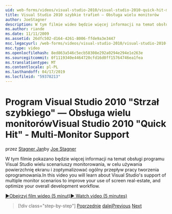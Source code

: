 ```yaml
---
uid: web-forms/videos/visual-studio-2010/visual-studio-2010-quick-hit-multi-monitor-support
title: Visual Studio 2010 szybkie trafień — Obsługa wielu monitorów
author: JoeStagner
description: W tym filmie wideo będzie więcej informacji na temat obsługi programu Visual Studio wielu scenariuszy monitorowania, w celu używania powierzchnię ekranu i optymalizowanie całkowitego...
ms.author: riande
ms.date: 11/11/2009
ms.assetid: 26dfc502-d164-4261-8006-ffde9a3e3447
msc.legacyurl: /web-forms/videos/visual-studio-2010/visual-studio-2010-quick-hit-multi-monitor-support
msc.type: video
ms.openlocfilehash: 8ed863a546c5ecb58308e292a0294e294e1e263e
ms.sourcegitcommit: 0f1119340e4464720cfd16d0ff15764746ea1fea
ms.translationtype: MT
ms.contentlocale: pl-PL
ms.lasthandoff: 04/17/2019
ms.locfileid: "59378213"
---
```

# <a name="visual-studio-2010-quick-hit---multi-monitor-support"></a><span data-ttu-id="f3cf3-103">Program Visual Studio 2010 "Strzał szybkiego" — Obsługa wielu monitorów</span><span class="sxs-lookup"><span data-stu-id="f3cf3-103">Visual Studio 2010 "Quick Hit" - Multi-Monitor Support</span></span>

<span data-ttu-id="f3cf3-104">przez [Stagner Jan](https://github.com/JoeStagner)</span><span class="sxs-lookup"><span data-stu-id="f3cf3-104">by [Joe Stagner](https://github.com/JoeStagner)</span></span>

<span data-ttu-id="f3cf3-105">W tym filmie pokazano będzie więcej informacji na temat obsługi programu Visual Studio wielu scenariuszy monitorowania, w celu używania powierzchnię ekranu i zoptymalizować ogólny przepływ pracy tworzenia oprogramowania.</span><span class="sxs-lookup"><span data-stu-id="f3cf3-105">In this video you will learn about Visual Studio's support of multiple monitor scenarios to improve your use of screen real-estate, and optimize your overall development workflow.</span></span> 

[<span data-ttu-id="f3cf3-106">&#9654;Obejrzyj film wideo (5 minut)</span><span class="sxs-lookup"><span data-stu-id="f3cf3-106">&#9654; Watch video (5 minutes)</span></span>](https://channel9.msdn.com/Blogs/ASP-NET-Site-Videos/visual-studio-2010-quick-hit-multi-monitor-support)

> [!div class="step-by-step"]
> <span data-ttu-id="f3cf3-107">[Poprzednie](visual-studio-2010-quick-hit-intellisense-smart-lists.md)
> [dalej](visual-studio-2010-quick-hit-new-web-project-template.md)</span><span class="sxs-lookup"><span data-stu-id="f3cf3-107">[Previous](visual-studio-2010-quick-hit-intellisense-smart-lists.md)
[Next](visual-studio-2010-quick-hit-new-web-project-template.md)</span></span>
